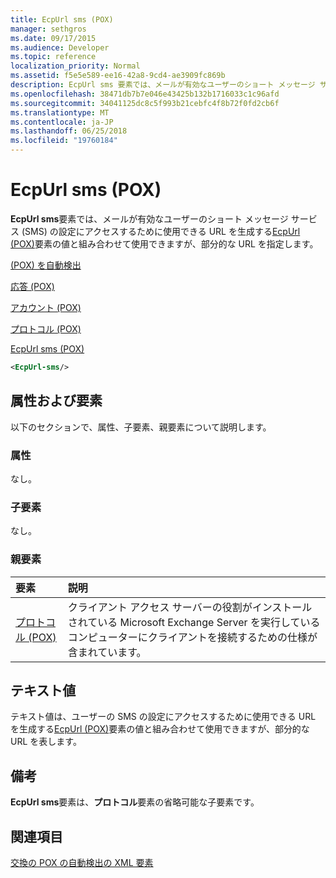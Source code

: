 ```yaml
---
title: EcpUrl sms (POX)
manager: sethgros
ms.date: 09/17/2015
ms.audience: Developer
ms.topic: reference
localization_priority: Normal
ms.assetid: f5e5e589-ee16-42a8-9cd4-ae3909fc869b
description: EcpUrl sms 要素では、メールが有効なユーザーのショート メッセージ サービス (SMS) の設定にアクセスするために使用できる URL を生成する EcpUrl (POX) 要素の値と組み合わせて使用できますが、部分的な URL を指定します。
ms.openlocfilehash: 38471db7b7e046e43425b132b1716033c1c96afd
ms.sourcegitcommit: 34041125dc8c5f993b21cebfc4f8b72f0fd2cb6f
ms.translationtype: MT
ms.contentlocale: ja-JP
ms.lasthandoff: 06/25/2018
ms.locfileid: "19760184"
---
```

# <a name="ecpurl-sms-pox"></a>EcpUrl sms (POX)

**EcpUrl sms**要素では、メールが有効なユーザーのショート メッセージ サービス (SMS) の設定にアクセスするために使用できる URL を生成する[EcpUrl (POX)](ecpurl-pox.md)要素の値と組み合わせて使用できますが、部分的な URL を指定します。 
  
[(POX) を自動検出](autodiscover-pox.md)
  
[応答 (POX)](response-pox.md)
  
[アカウント (POX)](account-pox.md)
  
[プロトコル (POX)](protocol-pox.md)
  
[EcpUrl sms (POX)](ecpurl-sms-pox.md)
  
```XML
<EcpUrl-sms/>
```

## <a name="attributes-and-elements"></a>属性および要素

以下のセクションで、属性、子要素、親要素について説明します。
  
### <a name="attributes"></a>属性

なし。
  
### <a name="child-elements"></a>子要素

なし。
  
### <a name="parent-elements"></a>親要素

|**要素**|**説明**|
|:-----|:-----|
|[プロトコル (POX)](protocol-pox.md) <br/> |クライアント アクセス サーバーの役割がインストールされている Microsoft Exchange Server を実行しているコンピューターにクライアントを接続するための仕様が含まれています。  <br/> |
   
## <a name="text-value"></a>テキスト値

テキスト値は、ユーザーの SMS の設定にアクセスするために使用できる URL を生成する[EcpUrl (POX)](ecpurl-pox.md)要素の値と組み合わせて使用できますが、部分的な URL を表します。 
  
## <a name="remarks"></a>備考

**EcpUrl sms**要素は、**プロトコル**要素の省略可能な子要素です。 
  
## <a name="see-also"></a>関連項目



[交換の POX の自動検出の XML 要素](pox-autodiscover-xml-elements-for-exchange.md)

